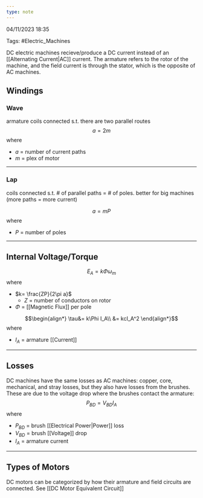 ```yaml
---
type: note
---
```

04/11/2023 18:35

Tags: #Electric_Machines 

DC electric machines recieve/produce a DC current instead of an [[Alternating Current|AC]] current. The armature refers to the rotor of the machine, and the field current is through the stator, which is the opposite of AC machines.

## Windings

### Wave
armature coils connected s.t. there are two parallel routes
$$
a = 2m
$$
where
- $a$ = number of current paths
- $m$ = plex of motor

---

### Lap
coils connected s.t. # of parallel paths = # of poles. better for big machines (more paths = more current)

$$
a=mP
$$
where
- $P$  = number of poles

---

## Internal Voltage/Torque

$$
E_A=k\Phi\omega_m
$$
where
- $k= \frac{ZP}{2\pi a}$
	- $Z$ = number of conductors on rotor
- $\Phi$ = [[Magnetic Flux]] per pole

$$\begin{align*}
\tau&= k\Phi I_A\\
&= kcI_A^2
\end{align*}$$
where
- $I_A$ = armature [[Current]]

---

## Losses
DC machines have the same losses as AC machines: copper, core, mechanical, and stray losses, but they also have losses from the brushes. These are due to the voltage drop where the brushes contact the armature:
$$
P_{BD} = V_{BD}I_A
$$
where
- $P_{BD}$ = brush [[Electrical Power|Power]] loss
- $V_{BD}$ = brush [[Voltage]] drop
- $I_A$ = armature current

---

## Types of Motors
DC motors can be categorized by how their armature and field circuits are connected. See [[DC Motor Equivalent Circuit]] 